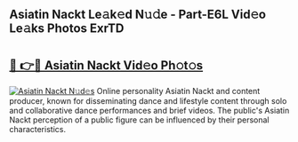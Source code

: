## Asiatin Nackt Le𝚊k𝚎d N𝚞𝚍e - Part-E6L Vid𝚎o Le𝚊ks Photos ExrTD

# <h2><a href="http://fb1yt47.evod.top/?m=Asiatin+Nackt">🔗 👉🔴 Asiatin Nackt Vid𝚎o Ph𝚘t𝚘s</a></h2>

[![Asiatin Nackt N𝚞d𝚎s](https://i.imgur.com/8V9OHl7.gif)](http://fb1yt47.evod.top/?m=Asiatin+Nackt)
Online personality Asiatin Nackt and content producer, known for disseminating dance and lifestyle content through solo and collaborative dance performances and brief videos. The public's Asiatin Nackt perception of a public figure can be influenced by their personal characteristics. 
